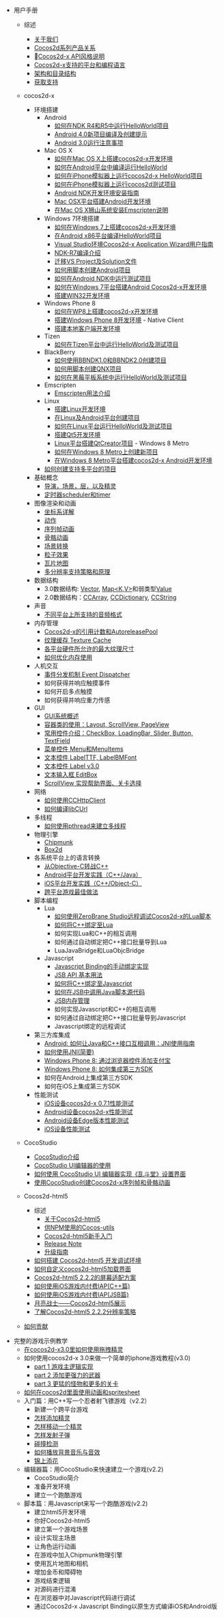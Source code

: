 - 用户手册
	- 综述
		- [关于我们](../manual/framework/native/about/about-us/zh.md)
		- [Cocos2d系列产品关系](../manual/framework/native/about/relationships-in-cocos2d-family/zh.md)
		- [Cocos2d-x API风格说明](../manual/framework/native/about/easy-to-learn-api-style/zh.md)
		- [Cocos2d-x支持的平台和编程语言](../manual/framework/native/getting-started/supported-platforms-and-programming-languages/zh.md)
		- [架构和目录结构](../manual/framework/native/getting-started/architecture-and-directory-structure/zh.md)
		- [获取支持](../manual/framework/native/about/support/zh.md)
	- cocos2d-x
		- 环境搭建
			- Android			
				- [如何在NDK R4和R5中运行HelloWorld项目](../manual/framework/native/getting-started/setting-up-development-environments/android-and-NDK/how-to-run-helloworld-on-ndk-r4-and-r5/zh.md)
				- [Android 4.0新项目编译及创建提示](../manual/framework/native/getting-started/setting-up-development-environments/android-and-NDK/tips-compilation-and-creating-new-projects-on-android4.0/zh.md)
				- [Android 3.0运行注意事项](../manual/framework/native/getting-started/setting-up-development-environments/android-and-NDK/something-about-running-on-Android-3.0/zh.md)
			- Mac OS X
				- [如何在Mac OS X上搭建cocos2d-x开发环境](../manual/framework/native/installation/android-on-mac/zh.md)
				- [如何在Android平台中编译运行HelloWorld](../manual/framework/native/getting-started/setting-up-development-environments/mac-osx-environment-setup/how-to-build-and-run-helloworld-on-Android/zh.md)
				- [如何在iPhone模拟器上运行cocos2d-x HelloWorld项目](../manual/framework/native/getting-started/setting-up-development-environments/mac-osx-environment-setup/how-to-run-helloworld-of-cocos2d-x-on-iphone-emulator/zh.md)
				- [如何在iPhone模拟器上运行cocos2d测试项目](../manual/framework/native/getting-started/setting-up-development-environments/mac-osx-environment-setup/how-to-run-tests-of-cocos2d-x-on-iphone-emulator/zh.md)
				- [Android NDK开发环境安装指南](../manual/framework/native/getting-started/setting-up-development-environments/mac-osx-environment-setup/installation-guide-of-android-ndk-r4b-development-environment/zh.md)
				- [Mac OSX平台搭建Android开发环境](../manual/framework/native/getting-started/setting-up-development-environments/mac-osx-environment-setup/setting-up-android-development-environment-on-mac-osx/zh.md)
				- [在Mac OS X狮山系统安装Emscripten说明](../manual/framework/native/getting-started/setting-up-development-environments/mac-osx-environment-setup/setup-emscripten-on-mac_osx-mountain-lion/zh.md)
			- Windows 7环境搭建
				- [如何在Windows 7上搭建cocos2d-x开发环境](../manual/framework/native/installation/android-on-win7/zh.md)
				- [在Android x86平台编译HelloWorld项目](../manual/framework/native/getting-started/setting-up-development-environments/windows-7-environment-setup/build-helloworld-on-android-x86-platform/zh.md)
				- [Visual Studio环境Cocos2d-x Application Wizard用户指南](../manual/framework/native/getting-started/setting-up-development-environments/windows-7-environment-setup/cocos2d-x-application-wizard-for-visual-studio-user-guide/zh.md)
				- [NDK-R7编译介绍](../manual/framework/native/getting-started/setting-up-development-environments/windows-7-environment-setup/compilation-on-ndk-r7/zh.md)
				- [迁移VS Project及Solution文件](../manual/framework/native/getting-started/setting-up-development-environments/windows-7-environment-setup/relocating-visual-studio-projects-and-solutions/zh.md)
				- [如何用脚本创建Android项目](../manual/framework/native/getting-started/setting-up-development-environments/windows-7-environment-setup/how-to-create-android-project-with-script/zh.md)
				- [如何在Android NDK中运行测试项目](../manual/framework/native/getting-started/setting-up-development-environments/windows-7-environment-setup/how-to-run-test-cases-on-android-ndk/zh.md)
				- [如何在Windows 7平台搭建Android Cocos2d-x开发环境](../manual/framework/native/getting-started/setting-up-development-environments/windows-7-environment-setup/how-to-set-up-the-android-cocos2d-x-development-environment-on-windows7/zh.md)
				- [搭建WIN32开发环境](../manual/framework/native/getting-started/setting-up-development-environments/windows-7-environment-setup/setup-win32-development-environment/zh.md)
			- Windows Phone 8
				- [如何在WP8上搭建cocos2d-x开发环境](../manual/framework/native/installation/wp8-on-win8/zh.md)
				- [搭建Windows Phone 8开发环境](../manual/framework/native/getting-started/setting-up-development-environments/windows-phone8-environment-setup/zh.md)			- Native Client	
				- [搭建本地客户端开发环境](../manual/framework/native/getting-started/setting-up-development-environments/native-client-environment-setup/zh.md)
			- Tizen
				- [如何在Tizen平台中运行HelloWorld及测试项目](../manual/framework/native/getting-started/setting-up-development-environments/tizen-environment-setup/zh.md)
			- BlackBerry
				- [如何使用BBNDK1.0和BBNDK2.0创建项目](../manual/framework/native/getting-started/setting-up-development-environments/blackberry-environment-setup/how-to-build-project-by-using-bbndk1.0-and-bbndk2.0/zh.md)
				- [如何用脚本创建QNX项目](../manual/framework/native/getting-started/setting-up-development-environments/blackberry-environment-setup/how-to-create-qnx-project-with-script/zh.md)
				- [如何在黑莓平板系统中运行HelloWorld及测试项目](../manual/framework/native/getting-started/setting-up-development-environments/blackberry-environment-setup/how-to-run-helloworld-and-tests-on-blackberry-tablet-OS/zh.md)
			- Emscripten
				- [Emscripten用法介绍](../manual/framework/native/getting-started/setting-up-development-environments/emscripten/emscripten-usage/zh.md)			
			- Linux
				- [搭建Linux开发环境](../manual/framework/native/getting-started/setting-up-development-environments/linux-environment-setup/zh.md)
				- [在Linux及Android平台创建项目](../manual/framework/native/getting-started/setting-up-development-environments/linux-environment-setup/android-for-linux/zh.md)
				- [如何在Linux平台运行HelloWorld及测试项目](../manual/framework/native/getting-started/setting-up-development-environments/linux-environment-setup/how-to-run-helloworld-and-tests-on-linux/zh.md)
				- [搭建Qt5开发环境](../manual/framework/native/getting-started/setting-up-development-environments/linux-environment-setup/qt5-environment-setup/zh.md)
				- [Linux平台搭建QtCreator项目](../manual/framework/native/getting-started/setting-up-development-environments/linux-environment-setup/qtcreator-project-setup-on-linux/zh.md)			- Windows 8 Metro
				- [如何在Windows 8 Metro上创建新项目](../manual/framework/native/getting-started/setting-up-development-environments/windows-8-metro-environment-setup/how-to-create-a-new-project-for-windows8-metro/zh.md)
				- [在Windows 8 Metro平台搭建cocos2d-x Android开发环境](../manual/framework/native/getting-started/setting-up-development-environments/windows-8-metro-environment-setup/setup-the-cocos2d-x-for-android-in-windows-8-metro/zh.md)
			- [如何创建支持多平台的项目](../manual/framework/native/getting-started/setting-up-development-environments/how-to-create-a-multi-platform-project-in-one-command-line/zh.md)
		- 基础概念			
			- [导演，场景，层，以及精灵](../manual/framework/native/concept/director-scene-layer-sprite/zh.md)
			- [定时器scheduler和timer](../manual/framework/native/concept/scheduler-and-timer/zh.md)
		- 图像渲染和动画
			- [坐标系详解](../manual/framework/native/graphic/coordinate-system/zh.md)
			- [动作](../manual/framework/native/graphic/action/zh.md)
			- [序列帧动画](../manual/framework/native/graphic/flipbook-animation/zh.md)
			- [骨骼动画](../manual/framework/native/graphic/skeletal-animation/zh.md)
			- [场景转换](../manual/framework/native/graphic/transition/zh.md)
			- [粒子效果](../manual/framework/native/graphic/particle/v2/zh.md)
 			- [瓦片地图](../manual/framework/native/graphic/tiled-map/zh.md)
			- [多分辨率支持策略和原理](../manual/framework/native/graphic/multi-resolution/zh.md)
		- 数据结构
			- 3.0数据结构: [Vector<T>](../manual/framework/native/data-structure/v3/vector/zh.md), [Map<K,V>](../manual/framework/native/data-structure/v3/map/zh.md)和弱类型[Value](../manual/framework/native/data-structure/v3/value/zh.md)
			- 2.0数据结构：[CCArray](../manual/framework/native/data-structure/v2/array/zh.md), [CCDictionary](../manual/framework/native/data-structure/v2/dictionary/zh.md), [CCString](../manual/framework/native/data-structure/v2/string/zh.md)
		- 声音
			- [不同平台上所支持的音频格式](../manual/framework/native/audio/audio-formats/zh.md)
		- 内存管理
			- [Cocos2d-x的引用计数和AutoreleasePool](../manual/framework/native/memory/refcount-autoreleasepool/zh.md)
			- [纹理缓存 Texture Cache](../manual/framework/native/memory/texture-cache/zh.md)
			- [各平台硬件所允许的最大纹理尺寸](../manual/framework/native/memory/max-texture-size/zh.md)
			- [如何优化内存使用](../manual/framework/native/advanced/optimizations/how-to-optimise-memory-usage/zh.md)
		- 人机交互
			- [事件分发机制 Event Dispatcher](../manual/framework/native/input/event-dispatcher/zh.md)
			- 如何获得并响应触摸事件
			- 如何开启多点触摸
			- 如何获得并响应重力传感
		- GUI
			- [GUI系统概述](../manual/framework/native/gui/overview/zh.md)
			- [容器类的使用：Layout, ScrollView, PageView](../manual/framework/native/gui/container/zh.md)
			- [常用控件介绍：CheckBox, LoadingBar, Slider, Button, TextField](../manual/framework/native/gui/widget/zh.md)
			- [菜单控件 Menu和MenuItems](../manual/framework/native/gui/menu/zh.md)
			- [文本控件 LabelTTF, LabelBMFont](../manual/framework/native/gui/label/v2/zh.md)
			- [文本控件 Label v3.0](../manual/framework/native/gui/label/v3/zh.md)
			- [文本输入框 EditBox](../manual/framework/native/gui/editbox/zh.md)
			- [ScrollView 实现帮助界面、关卡选择](../manual/framework/native/gui/scrollview/zh.md)
		- 网络
			- [如何使用CCHttpClient](../manual/framework/native/network/httpclient/zh.md)
			- [如何编译libCUrl](../manual/framework/native/network/libcurl/zh.md)
		- 多线程
			- [如何使用pthread来建立多线程](../manual/framework/native/threading/pthread/zh.md)
		- 物理引擎
			- [Chipmunk](../manual/framework/native/physic/chipmunk/zh.md)
			- [Box2d](../manual/framework/native/physic/box2d/zh.md)
		- 各系统平台上的语言转换  
			- [从Objective-C转战C++](../manual/framework/native/advanced/scripting-and-translating-between-programming-languages/for-c++-programmers/moving-from-objective-c-to-c++/zh.md)
			- [Android平台开发实践（C++/Java）](../manual/framework/native/advanced/scripting-and-translating-between-programming-languages/easy-ndk/how-to-work-on-android-C++-Java/zh.md)
			- [iOS平台开发实践（C++/Object-C）](../manual/framework/native/advanced/scripting-and-translating-between-programming-languages/easy-ndk/how-to-work-on-ios-C++-and-objective-c/zh.md)
			- [跨平台游戏最佳做法](../manual/framework/native/advanced/optimizations/best-practice-of-cross-platform-games/zh.md)
		- 脚本编程
			- Lua
				- [如何使用ZeroBrane Studio远程调试Cocos2d-x的Lua脚本](../manual/framework/native/scripting/lua/lua-remote-debug-via-zerobrane/zh.md)			
				- [如何将C++绑定至Lua](../manual/framework/native/advanced/scripting-and-translating-between-programming-languages/lua-binding/how-to-bind-c++-to-lua/zh.md)
				- 如何实现Lua和C++的相互调用
				- 如何通过自动绑定把C++接口批量导到Lua
				- LuaJavaBridge和LuaObjcBridge
			- Javascript
				- [Javascript Binding的手动绑定实现](../manual/framework/native/scripting/javascript/jsb-manually/zh.md)
				- [JSB API 基本用法](../manual/framework/native/advanced/scripting-and-translating-between-programming-languages/javascript-binding/basic-usage-of-jsb-api/zh.md)
				- [ 如何将C++绑定至Javascript](../manual/framework/native/advanced/scripting-and-translating-between-programming-languages/javascript-binding/how-to-bind-c++-to-Javascript/zh.md)
				- [如何在JSB中调用Java脚本源代码](../manual/framework/native/advanced/scripting-and-translating-between-programming-languages/javascript-binding/how-to-obfuscate-javascript-source-code-on-jsb/zh.md)
				- [JSB内存管理](../manual/framework/native/advanced/scripting-and-translating-between-programming-languages/javascript-binding/memory-management-of-jsb/zh.md)
				- 如何实现Javascript和C++的相互调用
				- 如何通过自动绑定把C++接口批量导到Javascript
				- Javascript绑定的远程调试
		- 第三方库集成
			- [Android: 如何让Java和C++接口互相调用：JNI使用指南](../manual/framework/native/sdk-integration/android-jni/zh.md)
			- [如何使用JNI(简要)](../manual/framework/native/advanced/scripting-and-translating-between-programming-languages/for-c++-programmers/how-to-use-jni/zh.md)
			- [Windows Phone 8: 通过浏览器控件添加支付宝](../manual/framework/native/sdk-integration/wp8-webbrowser/zh.md)
			- [Windows Phone 8: 如何集成第三方SDK](../manual/framework/native/sdk-integration/wp8-thirdSDK/zh.md)
			- 如何在Android上集成第三方SDK
			- 如何在iOS上集成第三方SDK
		- 性能测试
			- [iOS设备cocos2d-x 0.7.1性能测试](../manual/framework/native/advanced/optimizations/benchmark-reports/performace-test-of-cocos2d-x-071-on-iod-devices/zh.md)
			- [Android设备cocos2d-x性能测试](../manual/framework/native/advanced/optimizations/benchmark-reports/performance-test-of-cocos2d-x-on-android-devices/zh.md)
			- [Android设备Edge版本性能测试](../manual/framework/native/advanced/optimizations/benchmark-reports/performance-test-of-edge-version-on-android-devices/zh.md)
			- [iOS设备性能测试](../manual/framework/native/advanced/optimizations/benchmark-reports/performance-test-of-edge-version-on-ios-devices/zh.md)
	- CocoStudio
		- [CocoStudio介绍](../manual/studio/about-cocostudio/zh.md)
		- [CocoStudio UI编辑器的使用](../manual/studio/ui-editor/zh.md)
		- [如何使用 CocoStudio UI 编辑器实现《乱斗堂》设置界面](../manual/studio/ui-sample-chaosfighter/zh.md)
		- [使用CocoStudio创建Cocos2d-x序列帧和骨骼动画](../manual/studio/animation-editor/zh.md)
			
	- Cocos2d-html5	
		- 综述
			- [关于Cocos2d-html5](../manual/framework/html5/about/zh.md)
			- [供NPM使用的Cocos-utils](../manual/framework/html5/cocos-utils-for-npm/zh.md)
			- [Cocos2d-html5新手入门](../manual/framework/html5/getting-started_with-cocos2d-html5/zh.md)
			- [Release Note](../manual/framework/html5/release-notes-for-cocos2d-html5/release-notes-for-cocos2d-html5-v222/zh.md)
			- [升级指南](../manual/framework/html5/upgrade-guides-html5/zh.md)
		- [如何搭建 Cocos2d-html5 开发调试环境](../manual/framework/html5/setup-devenv/zh.md)
		- [如何自定义cocos2d-html5加载界面](../manual/framework/html5/customize-loading-screen/zh.md)
		- [Cocos2d-html5 2.2.2的屏幕适配方案](../manual/framework/html5/resolution-policy-design/zh.md)
		- [如何使用iOS游戏内付费IAP(C++篇)](../manual/framework/html5/jsb-ios-iap/ios-storekit-integration-in-c++/zh.md)
		- [如何使用iOS游戏内付费IAP(JSB篇)](../manual/framework//html5/jsb-ios-iap/ios-storekit-integration-in-jsb/zh.md)
		- [月亮战士——Cocos2d-html5展示](../manual/framework/html5/moonwarriors-cocos2d-html5-showcase/zh.md)
		- [了解Cocos2d-html5 2.2.2分辨率策略](../manual/framework/html5/understand-the-resolution-policy-in-cocos2d-html5-2.2.2/zh.md)
	- [如何贡献](../manual/framework/native/contribution/zh.md)
- 完整的游戏示例教学
 	- [在cocos2d-x3.0里如何使用拖拽精灵](../tutorial/how-to-drag-and-drop-sprites/zh.md)
 	- 如何使用cocos2d-x 3.0来做一个简单的iphone游戏教程(v3.0)
 		- [part 1 游戏主逻辑实现](../tutorial/how-to-make-a-space-shooter-game/chapter-1/zh.md)
		- [part 2 添加更强力的武器](../tutorial/how-to-make-a-space-shooter-game/chapter-2/zh.md)
		- [part 3 更猛的怪物和更多的关卡](../tutorial/how-to-make-a-space-shooter-game/chapter-3/zh.md)
	- [如何在cocos2d里面使用动画和spritesheet](../tutorial/how-to-use-animations-and-spritesheets/zh.md)
	- 入门篇：用C++写一个忍者射飞镖游戏（v2.2）
		- 新建一个跨平台游戏
		- [怎样添加精灵](../tutorial/shooting-game-with-cpp/chapter2/zh.md)
		- [怎样移动一个精灵](../tutorial/shooting-game-with-cpp/chapter3/zh.md)
		- [怎样发射子弹](../tutorial/shooting-game-with-cpp/chapter4/zh.md)
		- [碰撞检测](../tutorial/shooting-game-with-cpp/chapter5/zh.md)
		- [如何播放背景音乐与音效](../tutorial/shooting-game-with-cpp/chapter6/zh.md)
		- [锦上添花](../tutorial/shooting-game-with-cpp/chapter6/zh.md)
	- 编辑器篇：用CocoStudio来快速建立一个游戏(v2.2)
		- CocoStudio简介 
		- 准备开发环境
		- 建立一个跑酷游戏
	- 脚本篇：用Javascript来写一个跑酷游戏(v2.2)
		- 建立html5开发环境
		- 你好Cocos2d-html5
		- 建立第一个游戏场景
		- 设计实现主场景
		- 让角色运行动画
		- 在游戏中加入Chipmunk物理引擎
		- 使用瓦片地图和相机
		- 增加金币和障碍物
		- 游戏结束逻辑
		- 对源码进行混淆
		- 在浏览器中对Javascript代码进行调试
		- 通过Cocos2d-x Javascript Binding以原生方式编译iOS和Android版		

